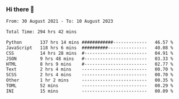 ### Hi there 👋

<!--
**dominoto/dominoto** is a ✨ _special_ ✨ repository because its `README.md` (this file) appears on your GitHub profile.

Here are some ideas to get you started:

- 🔭 I’m currently working on ...
- 🌱 I’m currently learning ...
- 👯 I’m looking to collaborate on ...
- 🤔 I’m looking for help with ...
- 💬 Ask me about ...
- 📫 How to reach me: ...
- 😄 Pronouns: ...
- ⚡ Fun fact: ...
-->
<!--START_SECTION:waka-->

```txt
From: 30 August 2021 - To: 10 August 2023

Total Time: 294 hrs 42 mins

Python       137 hrs 14 mins ############-------------   46.57 %
JavaScript   118 hrs 6 mins  ##########---------------   40.08 %
CSS          14 hrs 28 mins  #------------------------   04.91 %
JSON         9 hrs 48 mins   #------------------------   03.33 %
HTML         8 hrs 9 mins    #------------------------   02.77 %
Text         2 hrs 4 mins    -------------------------   00.70 %
SCSS         2 hrs 4 mins    -------------------------   00.70 %
Other        1 hr 2 mins     -------------------------   00.35 %
TOML         52 mins         -------------------------   00.29 %
INI          15 mins         -------------------------   00.09 %
```

<!--END_SECTION:waka-->

